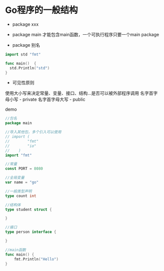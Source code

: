 # Go程序的一般结构

- package xxx

- package main 才能包含main函数，一个可执行程序只要一个main package

- package 别名

```go
import std "fmt"

func main()  {
  std.Println("std")
}
```

- 可见性原则

使用大小写来决定常量、变量、接口、结构...是否可以被外部程序调用 名字首字母小写 - private 名字首字母大写 - public

demo

```go
//包名
package main

//导入其他包，多个引入可以使用
// import (
//        "fmt"
//        "io"
//    )
import "fmt"

//常量
const PORT = 8080

//全局变量
var name = "go"

//一般类型声明
type count int

//结构体
type student struct {

}

//接口
type person interface {

}

//main函数
func main() {
    fmt.Println("Hello")
}
```
